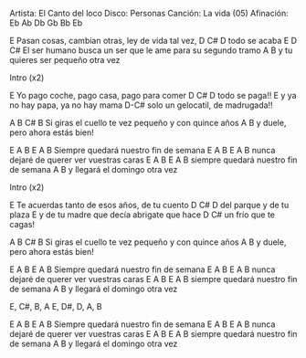 Artista:	El Canto del loco
Disco:		Personas
Canción:	La vida (05)
Afinación: 	Eb Ab Db Gb Bb Eb

E
Pasan cosas, cambian otras, ley de vida tal vez,
             D C# D
todo se acaba
E                                                          D C#
El ser humano busca un ser que le ame para su segundo tramo
     A                       B
y tu quieres ser pequeño otra vez
 
 
Intro (x2)
 
 
E
Yo pago coche, pago casa, pago para comer
              D C# D
todo se paga!!
E
y ya no hay papa, ya no hay mama
                                  D-C#
solo un gelocatil, de madrugada!!
 
A                    B                       C#   B
Si giras el cuello te vez pequeño y con quince años
   A                      B
y duele, pero ahora estás bien!
 
 
E            A         B      E       A B
Siempre quedará nuestro fin de semana
E            A         B      E       A B
nunca dejaré de querer ver vuestras caras
E            A         B      E       A B
siempre quedará nuestro fin de semana
A                      B
y llegará el domingo otra vez
 
 
Intro (x2)
 
 
E
Te acuerdas tanto de esos años, de tu cuento
                         D C# D
del parque y de tu plaza
E
y de tu madre que decía abrigate que hace
                      D C#
un frío que te cagas!
 
 
A                    B                       C#   B
Si giras el cuello te vez pequeño y con quince años
   A                      B
y duele, pero ahora estás bien!
 
 
E            A         B      E       A B
Siempre quedará nuestro fin de semana
E            A         B      E       A B
nunca dejaré de querer ver vuestras caras
E            A         B      E       A B
siempre quedará nuestro fin de semana
A                      B
y llegará el domingo otra vez
 
 
E, C#, B, A
E, D#, D, A, B
 
 
E            A         B      E       A B
Siempre quedará nuestro fin de semana
E            A         B      E       A B
nunca dejaré de querer ver vuestras caras
E            A         B      E       A B
siempre quedará nuestro fin de semana
A                      B
y llegará el domingo otra vez
 